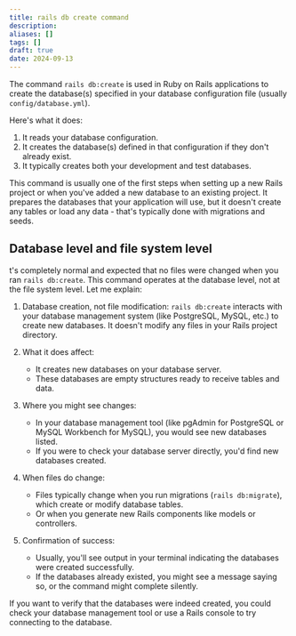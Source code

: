```yaml
---
title: rails db create command
description: 
aliases: []
tags: []
draft: true
date: 2024-09-13
---
```

The command `rails db:create` is used in Ruby on Rails applications to create the database(s) specified in your database configuration file (usually `config/database.yml`).

Here's what it does:

1. It reads your database configuration.
2. It creates the database(s) defined in that configuration if they don't already exist.
3. It typically creates both your development and test databases.

This command is usually one of the first steps when setting up a new Rails project or when you've added a new database to an existing project. It prepares the databases that your application will use, but it doesn't create any tables or load any data - that's typically done with migrations and seeds.

## Database level and file system level

t's completely normal and expected that no files were changed when you ran `rails db:create`. This command operates at the database level, not at the file system level. Let me explain:

1. Database creation, not file modification:
   `rails db:create` interacts with your database management system (like PostgreSQL, MySQL, etc.) to create new databases. It doesn't modify any files in your Rails project directory.

2. What it does affect:
   - It creates new databases on your database server.
   - These databases are empty structures ready to receive tables and data.

3. Where you might see changes:
   - In your database management tool (like pgAdmin for PostgreSQL or MySQL Workbench for MySQL), you would see new databases listed.
   - If you were to check your database server directly, you'd find new databases created.

4. When files do change:
   - Files typically change when you run migrations (`rails db:migrate`), which create or modify database tables.
   - Or when you generate new Rails components like models or controllers.

5. Confirmation of success:
   - Usually, you'll see output in your terminal indicating the databases were created successfully.
   - If the databases already existed, you might see a message saying so, or the command might complete silently.

If you want to verify that the databases were indeed created, you could check your database management tool or use a Rails console to try connecting to the database.